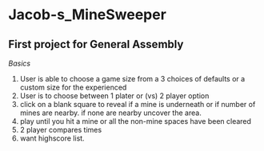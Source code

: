 # Jacob-s_MineSweeper
First project for General Assembly
---

*Basics*
1. User is able to choose a game size from a 3 choices of defaults or a custom size for the experienced
2. User is to choose between 1 plater or (vs) 2 player option
3. click on a blank square to reveal if a mine is underneath or if number of mines are nearby. if none are nearby uncover the area.
4. play until you hit a mine or all the non-mine spaces have been cleared
5. 2 player compares times
6. want highscore list.
